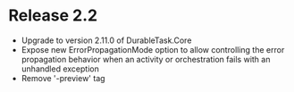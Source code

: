 # Release 2.2

- Upgrade to version 2.11.0 of DurableTask.Core
- Expose new ErrorPropagationMode option to allow controlling the error propagation behavior when an activity or orchestration fails with an unhandled exception
- Remove '-preview' tag

